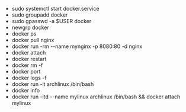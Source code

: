 <!--start-->
- sudo systemctl start docker.service
- sudo groupadd docker
- sudo gpasswd -a $USER docker
- newgrp docker
- docker ps
- docker pull nginx
- docker run -rm --name mynginx -p 8080:80 -d nginx 
- docker attach <ID>
- docker restart <ID>
- docker rm -f <ID>
- docker port <ID>
- docker logs -f <ID>
- docker run -it archlinux /bin/bash
- docker info
- docker run -itd --name mylinux archlinux /bin/bash && docker attach mylinux
